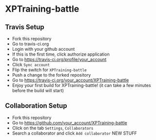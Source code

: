 # XPTraining-battle

## Travis Setup

* Fork this repository
* Go to travis-ci.org
* Login with your github account
* If this is the first time, click authorize application
* Go to https://travis-ci.org/profile/your_account
* Click ```Sync account```
* Flip the switch for ```XPTraining-battle```
* Push a change to the forked repository
* Go to https://travis-ci.org/your_account/XPTraining-battle
* Enjoy your first build for XPTraining-battle! (it can take a few minutes before the build will start)

## Collaboration Setup

* Fork this repository
* Go to https://github.com/your_account/XPTraining-battle
* Click on the tab ```Settings```, ```Collaborators```
* Search a collaborator and click ```Add collaborator```
NEW STUFF
